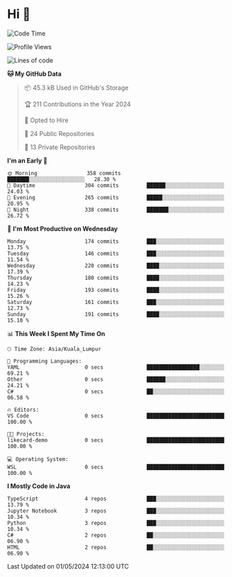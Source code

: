 <h1>Hi 👋</h1>

<!--START_SECTION:waka-->
![Code Time](http://img.shields.io/badge/Code%20Time-498%20hrs%2045%20mins-blue)

![Profile Views](http://img.shields.io/badge/Profile%20Views-0-blue)

![Lines of code](https://img.shields.io/badge/From%20Hello%20World%20I%27ve%20Written-1.2%20million%20lines%20of%20code-blue)

**🐱 My GitHub Data** 

> 📦 45.3 kB Used in GitHub's Storage 
 > 
> 🏆 211 Contributions in the Year 2024
 > 
> 💼 Opted to Hire
 > 
> 📜 24 Public Repositories 
 > 
> 🔑 13 Private Repositories 
 > 
**I'm an Early 🐤** 

```text
🌞 Morning                358 commits         ███████░░░░░░░░░░░░░░░░░░   28.30 % 
🌆 Daytime                304 commits         ██████░░░░░░░░░░░░░░░░░░░   24.03 % 
🌃 Evening                265 commits         █████░░░░░░░░░░░░░░░░░░░░   20.95 % 
🌙 Night                  338 commits         ███████░░░░░░░░░░░░░░░░░░   26.72 % 
```
📅 **I'm Most Productive on Wednesday** 

```text
Monday                   174 commits         ███░░░░░░░░░░░░░░░░░░░░░░   13.75 % 
Tuesday                  146 commits         ███░░░░░░░░░░░░░░░░░░░░░░   11.54 % 
Wednesday                220 commits         ████░░░░░░░░░░░░░░░░░░░░░   17.39 % 
Thursday                 180 commits         ████░░░░░░░░░░░░░░░░░░░░░   14.23 % 
Friday                   193 commits         ████░░░░░░░░░░░░░░░░░░░░░   15.26 % 
Saturday                 161 commits         ███░░░░░░░░░░░░░░░░░░░░░░   12.73 % 
Sunday                   191 commits         ████░░░░░░░░░░░░░░░░░░░░░   15.10 % 
```


📊 **This Week I Spent My Time On** 

```text
🕑︎ Time Zone: Asia/Kuala_Lumpur

💬 Programming Languages: 
YAML                     0 secs              █████████████████░░░░░░░░   69.21 % 
Other                    0 secs              ██████░░░░░░░░░░░░░░░░░░░   24.21 % 
C#                       0 secs              ██░░░░░░░░░░░░░░░░░░░░░░░   06.58 % 

🔥 Editors: 
VS Code                  0 secs              █████████████████████████   100.00 % 

🐱‍💻 Projects: 
likecard-demo            0 secs              █████████████████████████   100.00 % 

💻 Operating System: 
WSL                      0 secs              █████████████████████████   100.00 % 
```

**I Mostly Code in Java** 

```text
TypeScript               4 repos             ███░░░░░░░░░░░░░░░░░░░░░░   13.79 % 
Jupyter Notebook         3 repos             ███░░░░░░░░░░░░░░░░░░░░░░   10.34 % 
Python                   3 repos             ███░░░░░░░░░░░░░░░░░░░░░░   10.34 % 
C#                       2 repos             ██░░░░░░░░░░░░░░░░░░░░░░░   06.90 % 
HTML                     2 repos             ██░░░░░░░░░░░░░░░░░░░░░░░   06.90 % 
```




 Last Updated on 01/05/2024 12:13:00 UTC
<!--END_SECTION:waka-->
